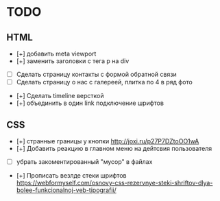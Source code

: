 # TODO
## HTML

- [+] добавить meta viewport
- [+] заменить заголовки с тега p на div
- [ ] Сделать страницу контакты с формой обратной связи
- [ ] Сделать страницу о нас с галереей, плитка по 4 в ряд фото
- [+] Сделать timeline версткой
- [+] объединить в один link подключение шрифтов

## CSS
- [+] странные границы у кнопки http://joxi.ru/p27P7DZtoOO1wA
- [+] Добавить реакцию в главном меню на дейтсвия пользователя
- [ ] убрать закоментированный "мусор" в файлах
- [+] Прописать везлде стеки шрифтов https://webformyself.com/osnovy-css-rezervnye-steki-shriftov-dlya-bolee-funkcionalnoj-veb-tipografii/
